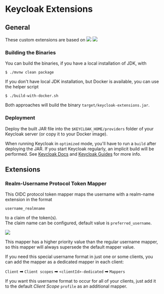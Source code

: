 # Keycloak Extensions

## General

These custom extensions are based on
![](https://img.shields.io/badge/Keycloak-26.3-blue)
![](https://img.shields.io/badge/Java-21-f89820)

### Building the Binaries

You can build the binaries, if you have a local installation of JDK, with

    $ ./mvnw clean package

If you don't have local JDK installation, but Docker is available, you can use the helper script

    $ ./build-with-docker.sh

Both approaches will build the binary `target/keycloak-extensions.jar`.

### Deployment

Deploy the built JAR file into the `$KEYCLOAK_HOME/providers` folder of your Keycloak server (or copy it to your Docker image).

When running Keycloak in `optimized` mode, you'll have to run a `build` after deploying the JAR.
If you start Keycloak regularly, an implicit build will be performed.
See [Keycloak Docs](https://www.keycloak.org/docs) and [Keycloak Guides](https://www.keycloak.org/guides) for more info.

## Extensions

### Realm-Username Protocol Token Mapper

This OIDC protocol token mapper maps the username with a realm-name extension in the format

    username_realmname

to a claim of the token(s).  
The claim name can be configured, default value is `preferred_username`.

![](img/realm-username-mapper.png)

This mapper has a higher priority value than the regular username mapper, so this mapper will always supersede the default mapper value.

If you need this special username format in just one or some clients, you can add the mapper as a dedicated mapper in each client:

`Client` ➡ `Client scopes` ➡ `<clientId>-dedicated` ➡ `Mappers`

If you want this username format to occur for all of your clients, just add it to the default _Client Scope_ `profile` as an additional mapper.

